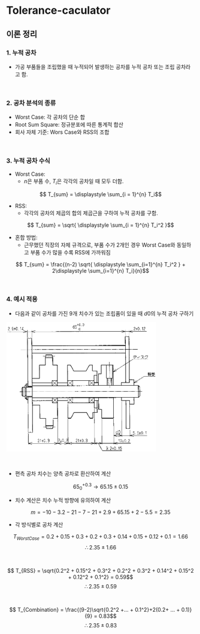 # Tolerance-caculator

## **이론 정리**
### **1. 누적 공차**
- 가공 부품들을 조립했을 때 누적되어 발생하는 공차를 누적 공차 또는 조립 공차라고 함.   
<br />

### **2. 공차 분석의 종류**
- Worst Case: 각 공차의 단순 합
- Root Sum Square: 정규분포에 따른 통계적 합산
- 회사 자체 기준: Wors Case와 RSS의 조합   
<br />

### **3. 누적 공차 수식** ###
- Worst Case:
  - $n$은 부품 수, $T_{i}$은 각각의 공차일 때 모두 더함.

$$ T_{sum} = \displaystyle \sum_{i = 1}^{n} T_i$$


- RSS:
  - 각각의 공차의 제곱의 합의 제곱근을 구하여 누적 공차를 구함.

$$ T_{sum} = \sqrt{ \displaystyle \sum_{i = 1}^{n} T_i^2 }$$

- 혼합 방법:
  - 근무했던 직장의 자체 규격으로, 부품 수가 2개인 경우 Worst Case와 동일하고 부품 수가 많을 수록 RSS에 가까워짐

$$ T_{sum} = \frac{(n-2) \sqrt{ \displaystyle \sum_{i=1}^{n} T_i^2 } + 2\displaystyle \sum_{i=1}^{n} T_i}{n}$$

<br />

### **4. 예시 적용** ###
- 다음과 같이 공차를 가진 9개 치수가 있는 조립품이 있을 때 $d0$의 누적 공차 구하기

<img width=400 src="tolerance.png"></img>

<br />

- 편측 공차 치수는 양측 공차로 환산하여 계산

$$ 65_{0}^{+0.3} \to 65.15\pm0.15 $$

- 치수 계산은 치수 누적 방향에 유의하여 계산

$$ m = -10-3.2-21-7-21+2.9+65.15+2-5.5 = 2.35$$

- 각 방식별로 공차 계산

$$ T_{Worst Case} = 0.2 + 0.15 + 0.3 + 0.2 + 0.3 + 0.14 + 0.15 + 0.12 + 0.1 = 1.66$$
$$ \therefore 2.35 \pm 1.66$$

<br />

$$ T_{RSS} = \sqrt{0.2^2 + 0.15^2 + 0.3^2 + 0.2^2 + 0.3^2 + 0.14^2 + 0.15^2 + 0.12^2 + 0.1^2} = 0.59$$
$$ \therefore 2.35 \pm 0.59$$

<br />

$$ T_{Combination} = \frac{(9-2)\sqrt{0.2^2 +... + 0.1^2}+2(0.2+ ... + 0.1)}{9} = 0.83$$
$$ \therefore 2.35 \pm 0.83$$